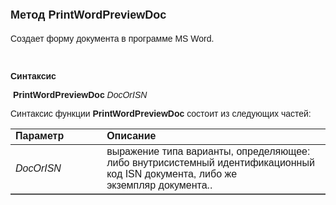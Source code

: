 <html>
<head>
<title>PrintWordPreviewDoc</title>
</head>

<body>

<h1><strong><font face="Arial" size="4">Метод </font></strong>
<font face="Arial" size="4">PrintWordPreviewDoc</font></h1>

<p><font face="Arial">Создает форму документа в программе MS Word.</font></p>

<p><font face="Arial">&nbsp;</font></p>

<p class="label"><font face="Arial"><b>Синтаксис</b></font></p>

<p><font face="Arial"><strong>&nbsp;PrintWordPreviewDoc </strong><em>
DocOrISN</em><strong> </strong></font></p>

<p><font face="Arial">Синтаксис функции <strong>PrintWordPreviewDoc </strong>
состоит из следующих частей:</font></p>

<table border="1" cellPadding="5" cols="2" frame="below" rules="rows">
<TBODY>
  <tr vAlign="top">
    <td class="label" width="29%"><font face="Arial"><b>Параметр</b></font></td>
    <td class="label" width="71%"><font face="Arial"><strong>Описание</strong></font></td>
  </tr>
  <tr>
    <td width="29%"><font face="Arial"><em>DocOrISN</em></font></td>
    <td width="71%"><font face="Arial">выражение типа варианты, 
	определяющее: либо внутрисистемный идентификационный код ISN документа, либо 
	же экземпляр&nbsp;документа.. </font></td>
  </tr>
</table>

<p><font face="Arial">&nbsp;</font></p>
</body>
</html>
